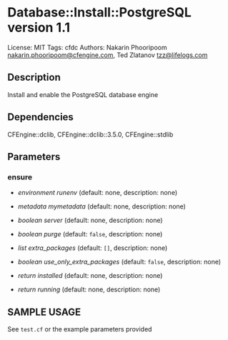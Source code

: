 # Database::Install::PostgreSQL version 1.1

License: MIT
Tags: cfdc
Authors: Nakarin Phooripoom <nakarin.phooripoom@cfengine.com>, Ted Zlatanov <tzz@lifelogs.com>

## Description
Install and enable the PostgreSQL database engine

## Dependencies
CFEngine::dclib, CFEngine::dclib::3.5.0, CFEngine::stdlib

## Parameters
### ensure
* _environment_ *runenv* (default: none, description: none)

* _metadata_ *mymetadata* (default: none, description: none)

* _boolean_ *server* (default: none, description: none)

* _boolean_ *purge* (default: `false`, description: none)

* _list_ *extra_packages* (default: `[]`, description: none)

* _boolean_ *use_only_extra_packages* (default: `false`, description: none)

* _return_ *installed* (default: none, description: none)

* _return_ *running* (default: none, description: none)


## SAMPLE USAGE
See `test.cf` or the example parameters provided

